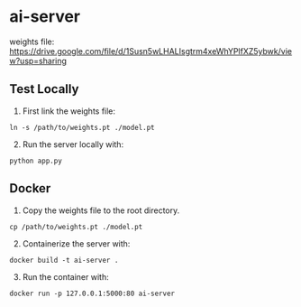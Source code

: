 # ai-server

weights file: https://drive.google.com/file/d/1Susn5wLHALIsgtrm4xeWhYPlfXZ5ybwk/view?usp=sharing

## Test Locally

1. First link the weights file:
```
ln -s /path/to/weights.pt ./model.pt
```

2. Run the server locally with:
```
python app.py
```

## Docker
1. Copy the weights file to the root directory.
```
cp /path/to/weights.pt ./model.pt
```
2. Containerize the server with:
```
docker build -t ai-server .
```
3. Run the container with:
```
docker run -p 127.0.0.1:5000:80 ai-server
```
